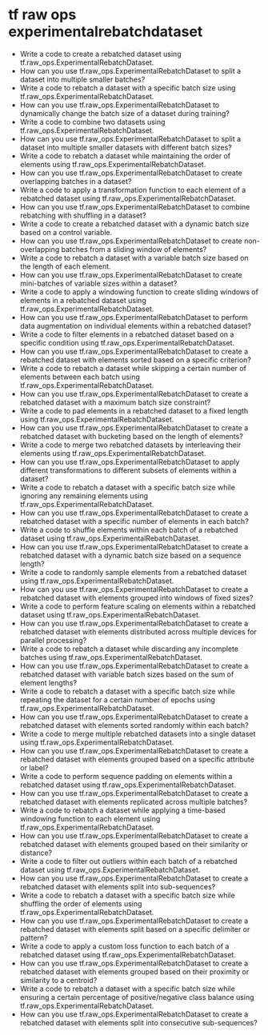 # tf raw ops experimentalrebatchdataset

- Write a code to create a rebatched dataset using tf.raw_ops.ExperimentalRebatchDataset.
- How can you use tf.raw_ops.ExperimentalRebatchDataset to split a dataset into multiple smaller batches?
- Write a code to rebatch a dataset with a specific batch size using tf.raw_ops.ExperimentalRebatchDataset.
- How can you use tf.raw_ops.ExperimentalRebatchDataset to dynamically change the batch size of a dataset during training?
- Write a code to combine two datasets using tf.raw_ops.ExperimentalRebatchDataset.
- How can you use tf.raw_ops.ExperimentalRebatchDataset to split a dataset into multiple smaller datasets with different batch sizes?
- Write a code to rebatch a dataset while maintaining the order of elements using tf.raw_ops.ExperimentalRebatchDataset.
- How can you use tf.raw_ops.ExperimentalRebatchDataset to create overlapping batches in a dataset?
- Write a code to apply a transformation function to each element of a rebatched dataset using tf.raw_ops.ExperimentalRebatchDataset.
- How can you use tf.raw_ops.ExperimentalRebatchDataset to combine rebatching with shuffling in a dataset?
- Write a code to create a rebatched dataset with a dynamic batch size based on a control variable.
- How can you use tf.raw_ops.ExperimentalRebatchDataset to create non-overlapping batches from a sliding window of elements?
- Write a code to rebatch a dataset with a variable batch size based on the length of each element.
- How can you use tf.raw_ops.ExperimentalRebatchDataset to create mini-batches of variable sizes within a dataset?
- Write a code to apply a windowing function to create sliding windows of elements in a rebatched dataset using tf.raw_ops.ExperimentalRebatchDataset.
- How can you use tf.raw_ops.ExperimentalRebatchDataset to perform data augmentation on individual elements within a rebatched dataset?
- Write a code to filter elements in a rebatched dataset based on a specific condition using tf.raw_ops.ExperimentalRebatchDataset.
- How can you use tf.raw_ops.ExperimentalRebatchDataset to create a rebatched dataset with elements sorted based on a specific criterion?
- Write a code to rebatch a dataset while skipping a certain number of elements between each batch using tf.raw_ops.ExperimentalRebatchDataset.
- How can you use tf.raw_ops.ExperimentalRebatchDataset to create a rebatched dataset with a maximum batch size constraint?
- Write a code to pad elements in a rebatched dataset to a fixed length using tf.raw_ops.ExperimentalRebatchDataset.
- How can you use tf.raw_ops.ExperimentalRebatchDataset to create a rebatched dataset with bucketing based on the length of elements?
- Write a code to merge two rebatched datasets by interleaving their elements using tf.raw_ops.ExperimentalRebatchDataset.
- How can you use tf.raw_ops.ExperimentalRebatchDataset to apply different transformations to different subsets of elements within a dataset?
- Write a code to rebatch a dataset with a specific batch size while ignoring any remaining elements using tf.raw_ops.ExperimentalRebatchDataset.
- How can you use tf.raw_ops.ExperimentalRebatchDataset to create a rebatched dataset with a specific number of elements in each batch?
- Write a code to shuffle elements within each batch of a rebatched dataset using tf.raw_ops.ExperimentalRebatchDataset.
- How can you use tf.raw_ops.ExperimentalRebatchDataset to create a rebatched dataset with a dynamic batch size based on a sequence length?
- Write a code to randomly sample elements from a rebatched dataset using tf.raw_ops.ExperimentalRebatchDataset.
- How can you use tf.raw_ops.ExperimentalRebatchDataset to create a rebatched dataset with elements grouped into windows of fixed sizes?
- Write a code to perform feature scaling on elements within a rebatched dataset using tf.raw_ops.ExperimentalRebatchDataset.
- How can you use tf.raw_ops.ExperimentalRebatchDataset to create a rebatched dataset with elements distributed across multiple devices for parallel processing?
- Write a code to rebatch a dataset while discarding any incomplete batches using tf.raw_ops.ExperimentalRebatchDataset.
- How can you use tf.raw_ops.ExperimentalRebatchDataset to create a rebatched dataset with variable batch sizes based on the sum of element lengths?
- Write a code to rebatch a dataset with a specific batch size while repeating the dataset for a certain number of epochs using tf.raw_ops.ExperimentalRebatchDataset.
- How can you use tf.raw_ops.ExperimentalRebatchDataset to create a rebatched dataset with elements sorted randomly within each batch?
- Write a code to merge multiple rebatched datasets into a single dataset using tf.raw_ops.ExperimentalRebatchDataset.
- How can you use tf.raw_ops.ExperimentalRebatchDataset to create a rebatched dataset with elements grouped based on a specific attribute or label?
- Write a code to perform sequence padding on elements within a rebatched dataset using tf.raw_ops.ExperimentalRebatchDataset.
- How can you use tf.raw_ops.ExperimentalRebatchDataset to create a rebatched dataset with elements replicated across multiple batches?
- Write a code to rebatch a dataset while applying a time-based windowing function to each element using tf.raw_ops.ExperimentalRebatchDataset.
- How can you use tf.raw_ops.ExperimentalRebatchDataset to create a rebatched dataset with elements grouped based on their similarity or distance?
- Write a code to filter out outliers within each batch of a rebatched dataset using tf.raw_ops.ExperimentalRebatchDataset.
- How can you use tf.raw_ops.ExperimentalRebatchDataset to create a rebatched dataset with elements split into sub-sequences?
- Write a code to rebatch a dataset with a specific batch size while shuffling the order of elements using tf.raw_ops.ExperimentalRebatchDataset.
- How can you use tf.raw_ops.ExperimentalRebatchDataset to create a rebatched dataset with elements split based on a specific delimiter or pattern?
- Write a code to apply a custom loss function to each batch of a rebatched dataset using tf.raw_ops.ExperimentalRebatchDataset.
- How can you use tf.raw_ops.ExperimentalRebatchDataset to create a rebatched dataset with elements grouped based on their proximity or similarity to a centroid?
- Write a code to rebatch a dataset with a specific batch size while ensuring a certain percentage of positive/negative class balance using tf.raw_ops.ExperimentalRebatchDataset.
- How can you use tf.raw_ops.ExperimentalRebatchDataset to create a rebatched dataset with elements split into consecutive sub-sequences?